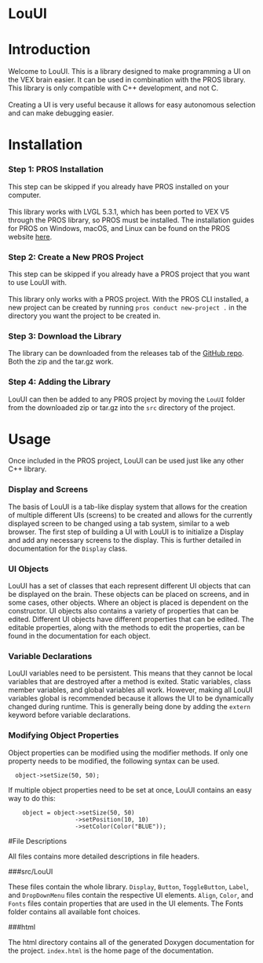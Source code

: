 # LouUI

<div class="textblock"><h1><a class="anchor" id="introduction"></a>
Introduction</h1>
<p>Welcome to LouUI. This is a library designed to make programming a UI on the VEX brain easier. It can be used in combination with the PROS library. This library is only compatible with C++ development, and not C. <br  />
<br  />
 Creating a UI is very useful because it allows for easy autonomous selection and can make debugging easier.</p>
<h1><a class="anchor" id="installation"></a>
Installation</h1>
<h3><a class="anchor" id="step1"></a>
Step 1: PROS Installation</h3>
<p>This step can be skipped if you already have PROS installed on your computer. <br  />
<br  />
 This library works with LVGL 5.3.1, which has been ported to VEX V5 through the PROS library, so PROS must be installed. The installation guides for PROS on Windows, macOS, and Linux can be found on the PROS website <a href="https://pros.cs.purdue.edu/v5/getting-started/index.html">here</a>.</p>
<h3><a class="anchor" id="step2"></a>
Step 2: Create a New PROS Project</h3>
<p>This step can be skipped if you already have a PROS project that you want to use LouUI with. <br  />
<br  />
 This library only works with a PROS project. With the PROS CLI installed, a new project can be created by running <code>pros conduct new-project .</code> in the directory you want the project to be created in.</p>
<h3><a class="anchor" id="step3"></a>
Step 3: Download the Library</h3>
<p>The library can be downloaded from the releases tab of the <a href="https://github.com/klou23/LouUI">GitHub repo</a>. Both the zip and the tar.gz work.</p>
<h3><a class="anchor" id="step4"></a>
Step 4: Adding the Library</h3>
<p>LouUI can then be added to any PROS project by moving the <code>LouUI</code> folder from the downloaded zip or tar.gz into the <code>src</code> directory of the project.</p>
<h1><a class="anchor" id="usage"></a>
Usage</h1>
<p>Once included in the PROS project, LouUI can be used just like any other C++ library.</p>
<h3><a class="anchor" id="display"></a>
Display and Screens</h3>
<p>The basis of LouUI is a tab-like display system that allows for the creation of multiple different UIs (screens) to be created and allows for the currently displayed screen to be changed using a tab system, similar to a web browser. The first step of building a UI with LouUI is to initialize a Display and add any necessary screens to the display. This is further detailed in documentation for the <code>Display</code> class.</p>
<h3><a class="anchor" id="UIobjects"></a>
UI Objects</h3>
<p>LouUI has a set of classes that each represent different UI objects that can be displayed on the brain. These objects can be placed on screens, and in some cases, other objects. Where an object is placed is dependent on the constructor. UI objects also contains a variety of properties that can be edited. Different UI objects have different properties that can be edited. The editable properties, along with the methods to edit the properties, can be found in the documentation for each object.</p>
<h3><a class="anchor" id="variableDec"></a>
Variable Declarations</h3>
<p>LouUI variables need to be persistent. This means that they cannot be local variables that are destroyed after a method is exited. Static variables, class member variables, and global variables all work. However, making all LouUI variables global is recommended because it allows the UI to be dynamically changed during runtime. This is generally being done by adding the <code>extern</code> keyword before variable declarations.</p>
<h3><a class="anchor" id="modify"></a>
Modifying Object Properties</h3>
<p>Object properties can be modified using the modifier methods. If only one property needs to be modified, the following syntax can be used.</p>

```
  object->setSize(50, 50);
```
 
</div><!-- fragment --><p>If multiple object properties need to be set at once, LouUI contains an easy way to do this:</p>

        object = object->setSize(50, 50)
                       ->setPosition(10, 10)
                       ->setColor(Color("BLUE"));



#File Descriptions

All files contains more detailed descriptions in file headers.

###src/LouUI

These files contain the whole library. `Display`, `Button`, `ToggleButton`, `Label`, and `DropDownMenu` files contain the respective UI elements. `Align`, `Color`, and `Fonts` files contain properties that are used in the UI elements. The Fonts folder contains all available font choices.

###html

The html directory contains all of the generated Doxygen documentation for the project. `index.html` is the home page of the documentation.
